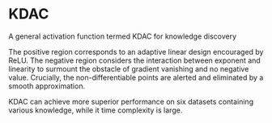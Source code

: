 # KDAC
A general activation function termed KDAC for knowledge discovery

The positive region corresponds to an adaptive linear design encouraged by ReLU. The negative region considers the interaction between exponent and linearity to surmount the obstacle of gradient vanishing and no negative value. Crucially, the non-differentiable points are alerted and eliminated by a smooth approximation.

KDAC can achieve more superior performance on six datasets containing various knowledge, while it time complexity is large.
